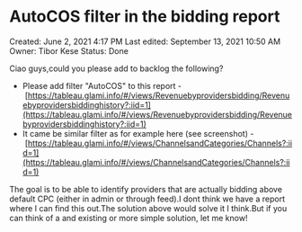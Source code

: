 # AutoCOS filter in the bidding report

Created: June 2, 2021 4:17 PM
Last edited: September 13, 2021 10:50 AM
Owner: Tibor Kese
Status: Done

Ciao guys,could you please add to backlog the following?

- Please add filter "AutoCOS" to this report - [https://tableau.glami.info/#/views/Revenuebyprovidersbidding/Revenuebyprovidersbiddinghistory?:iid=1](https://tableau.glami.info/#/views/Revenuebyprovidersbidding/Revenuebyprovidersbiddinghistory?:iid=1)
- It came be similar filter as for example here (see screenshot) - [https://tableau.glami.info/#/views/ChannelsandCategories/Channels?:iid=1](https://tableau.glami.info/#/views/ChannelsandCategories/Channels?:iid=1)

The goal is to be able to identify providers that are actually bidding above default CPC (either in admin or through feed).I dont think we have a report where I can find this out.The solution above would solve it I think.But if you can think of a and existing or more simple solution, let me know!
